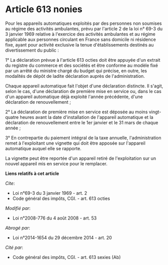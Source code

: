 # Article 613 nonies

Pour les appareils automatiques exploités par des personnes non soumises au régime des activités ambulantes, prévu par
l'article 2 de la loi n° 69-3 du 3 janvier 1969 relative à l'exercice des activités ambulantes et au régime applicable aux
personnes circulant en France sans domicile ni résidence fixe, ayant pour activité exclusive la tenue d'établissements
destinés au divertissement du public : 

1° La déclaration prévue à l'article 613 octies doit être appuyée d'un extrait du registre du commerce et des sociétés et
être conforme au modèle fixé par un arrêté du ministre chargé du budget qui précise, en outre, les modalités de dépôt de
ladite déclaration auprès de l'administration. 

Chaque appareil automatique fait l'objet d'une déclaration distincte. Il s'agit, selon le cas, d'une déclaration de première
mise en service ou, dans le cas d'un appareil automatique déjà exploité l'année précédente, d'une déclaration de
renouvellement ; 

2° La déclaration de première mise en service est déposée au moins vingt-quatre heures avant la date d'installation de
l'appareil automatique et la déclaration de renouvellement entre le 1er janvier et le 31 mars de chaque année ; 

3° En contrepartie du paiement intégral de la taxe annuelle, l'administration remet à l'exploitant une vignette qui doit être
apposée sur l'appareil automatique auquel elle se rapporte. 

La vignette peut être reportée d'un appareil retiré de l'exploitation sur un nouvel appareil mis en service pour le
remplacer.

**Liens relatifs à cet article**

_Cite_:

  - Loi n°69-3 du 3 janvier 1969 - art. 2
  - Code général des impôts, CGI. - art. 613 octies

_Modifié par_:

  - Loi n°2008-776 du 4 août 2008 - art. 53

_Abrogé par_:

  - Loi n°2014-1654 du 29 décembre 2014 - art. 20

_Cité par_:

  - Code général des impôts, CGI. - art. 613 sexies (Ab)

